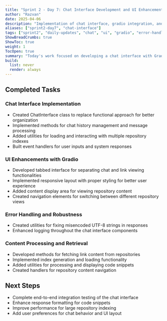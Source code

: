 ```yaml
---
title: "Sprint 2 - Day 7: Chat Interface Development and UI Enhancement"
author: "Razvan"
date: 2025-04-06
description: "Implementation of chat interface, gradio integration, and UI organization"
aliases: ["sprint2-day7", "chat-interface"]
tags: ["sprint2", "daily-updates", "chat", "ui", "gradio", "error-handling"]
ShowBreadCrumbs: true
ShowToc: true
weight: 1
TocOpen: true
summary: "Today's work focused on developing a chat interface with Gradio, improving error handling for user interactions, enhancing the UI with tabbed navigation, and implementing utilities for content retrieval and processing."
build:
  list: never
  render: always
---
```


## Completed Tasks

### Chat Interface Implementation
- Created ChatInterface class to replace functional approach for better organization
- Implemented methods for chat history management and message processing
- Added utilities for loading and interacting with multiple repository indexes
- Built event handlers for user inputs and system responses

### UI Enhancements with Gradio
- Developed tabbed interface for separating chat and link viewing functionalities
- Implemented responsive layout with proper styling for better user experience
- Added content display area for viewing repository content
- Created navigation elements for switching between different repository views

### Error Handling and Robustness
- Created utilities for fixing misencoded UTF-8 strings in responses
- Enhanced logging throughout the chat interface components

### Content Processing and Retrieval
- Developed methods for fetching link content from repositories
- Implemented index generation and loading functionality
- Added utilities for processing and displaying code snippets
- Created handlers for repository content navigation

## Next Steps
- Complete end-to-end integration testing of the chat interface
- Enhance response formatting for code snippets
- Improve performance for large repository indexing
- Add user preferences for chat behavior and UI layout
